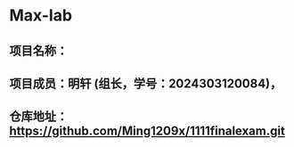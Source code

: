 # Max-lab

## 项目名称：

## 项目成员：明轩 (组长，学号：2024303120084)，

## 仓库地址：https://github.com/Ming1209x/1111finalexam.git
